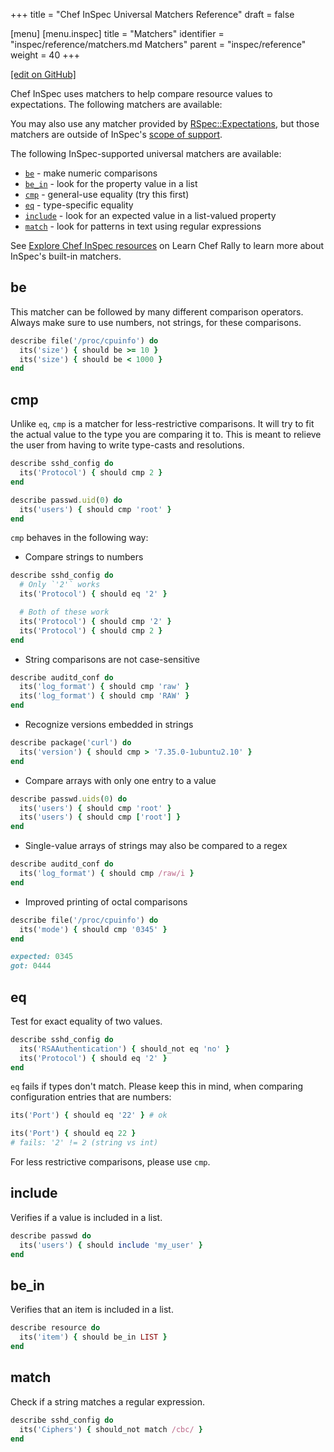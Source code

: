 +++
title = "Chef InSpec Universal Matchers Reference"
draft = false

[menu]
  [menu.inspec]
    title = "Matchers"
    identifier = "inspec/reference/matchers.md Matchers"
    parent = "inspec/reference"
    weight = 40
+++

[\[edit on GitHub\]](https://github.com/inspec/inspec/blob/master/docs-chef-io/content/inspec/matchers.md)

Chef InSpec uses matchers to help compare resource values to expectations.
The following matchers are available:

You may also use any matcher provided by [RSpec::Expectations](https://relishapp.com/rspec/rspec-expectations/docs),
but those matchers are outside of InSpec's [scope of support](/inspec/inspec_and_friends/#rspec).

The following InSpec-supported universal matchers are available:

- [`be`](#be) - make numeric comparisons
- [`be_in`](#be_in) - look for the property value in a list
- [`cmp`](#cmp) - general-use equality (try this first)
- [`eq`](#eq) - type-specific equality
- [`include`](#include) - look for an expected value in a list-valued property
- [`match`](#match) - look for patterns in text using regular expressions

See [Explore Chef InSpec resources](https://learn.chef.io/modules/explore-inspec-resources#/)
on Learn Chef Rally to learn more about InSpec's built-in matchers.

## be

This matcher can be followed by many different comparison operators.
Always make sure to use numbers, not strings, for these comparisons.

```ruby
describe file('/proc/cpuinfo') do
  its('size') { should be >= 10 }
  its('size') { should be < 1000 }
end
```

## cmp

Unlike `eq`, `cmp` is a matcher for less-restrictive comparisons. It will
try to fit the actual value to the type you are comparing it to. This is
meant to relieve the user from having to write type-casts and
resolutions.

```ruby
describe sshd_config do
  its('Protocol') { should cmp 2 }
end

describe passwd.uid(0) do
  its('users') { should cmp 'root' }
end
```

`cmp` behaves in the following way:

* Compare strings to numbers

```ruby
describe sshd_config do
  # Only `'2'` works
  its('Protocol') { should eq '2' }

  # Both of these work
  its('Protocol') { should cmp '2' }
  its('Protocol') { should cmp 2 }
end
```

* String comparisons are not case-sensitive

```ruby
describe auditd_conf do
  its('log_format') { should cmp 'raw' }
  its('log_format') { should cmp 'RAW' }
end
```

* Recognize versions embedded in strings

```ruby
describe package('curl') do
  its('version') { should cmp > '7.35.0-1ubuntu2.10' }
end
```

* Compare arrays with only one entry to a value

```ruby
describe passwd.uids(0) do
  its('users') { should cmp 'root' }
  its('users') { should cmp ['root'] }
end
```

* Single-value arrays of strings may also be compared to a regex

```ruby
describe auditd_conf do
  its('log_format') { should cmp /raw/i }
end
```

* Improved printing of octal comparisons

```ruby
describe file('/proc/cpuinfo') do
  its('mode') { should cmp '0345' }
end

expected: 0345
got: 0444
```

## eq

Test for exact equality of two values.

```ruby
describe sshd_config do
  its('RSAAuthentication') { should_not eq 'no' }
  its('Protocol') { should eq '2' }
end
```

`eq` fails if types don't match. Please keep this in mind, when comparing
configuration entries that are numbers:

```ruby
its('Port') { should eq '22' } # ok

its('Port') { should eq 22 }
# fails: '2' != 2 (string vs int)
```

For less restrictive comparisons, please use `cmp`.

## include

Verifies if a value is included in a list.

```ruby
describe passwd do
  its('users') { should include 'my_user' }
end
```

## be_in

Verifies that an item is included in a list.

```ruby
describe resource do
  its('item') { should be_in LIST }
end
```

## match

Check if a string matches a regular expression.

```ruby
describe sshd_config do
  its('Ciphers') { should_not match /cbc/ }
end
```
